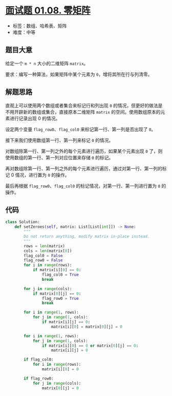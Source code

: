 # [面试题 01.08. 零矩阵](https://leetcode.cn/problems/zero-matrix-lcci/)

- 标签：数组、哈希表、矩阵
- 难度：中等

## 题目大意

给定一个 `m * n` 大小的二维矩阵 `matrix`。

要求：编写一种算法，如果矩阵中某个元素为 `0`，增将其所在行与列清零。

## 解题思路

直观上可以使用两个数组或者集合来标记行和列出现 `0` 的情况，但更好的做法是不用开辟新的数组或集合，直接原本二维矩阵 `matrix` 的空间。使用数组原本的元素进行记录出现 0 的情况。

设定两个变量 `flag_row0`、`flag_col0` 来标记第一行、第一列是否出现了 `0`。

接下来我们使用数组第一行、第一列来标记 `0` 的情况。

对数组除第一行、第一列之外的每个元素进行遍历，如果某个元素出现 `0` 了，则使用数组的第一行、第一列对应位置来存储 `0` 的标记。

再对数组除第一行、第一列之外的每个元素进行遍历，通过对第一行、第一列的标记 0 情况，进行置为 `0` 的操作。

最后再根据 `flag_row0`、`flag_col0` 的标记情况，对第一行、第一列进行置为 `0` 的操作。

## 代码

```python
class Solution:
    def setZeroes(self, matrix: List[List[int]]) -> None:
        """
        Do not return anything, modify matrix in-place instead.
        """
        rows = len(matrix)
        cols = len(matrix[0])
        flag_col0 = False
        flag_row0 = False
        for i in range(rows):
            if matrix[i][0] == 0:
                flag_col0 = True
                break

        for j in range(cols):
            if matrix[0][j] == 0:
                flag_row0 = True
                break

        for i in range(1, rows):
            for j in range(1, cols):
                if matrix[i][j] == 0:
                    matrix[i][0] = matrix[0][j] = 0

        for i in range(1, rows):
            for j in range(1, cols):
                if matrix[i][0] == 0 or matrix[0][j] == 0:
                    matrix[i][j] = 0

        if flag_col0:
            for i in range(rows):
                matrix[i][0] = 0

        if flag_row0:
            for j in range(cols):
                matrix[0][j] = 0
```

